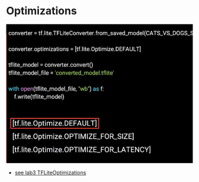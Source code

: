 # Optimizations 

![](./optimiz1.png)


* [see lab3 TFLiteOptimizations](lab3_TFLiteOptimizations.ipynb)